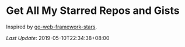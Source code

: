 # Get All My Starred Repos and Gists

Inspired by [go-web-framework-stars](https://github.com/mingrammer/go-web-framework-stars).

*Last Update*: 2019-05-10T22:34:38+08:00
